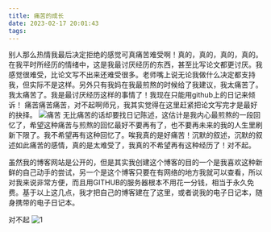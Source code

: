 ```yaml
---
title: 痛苦的成长
date: 2023-02-17 20:01:43
tags:
---
```

别人那么热情我最后决定拒绝的感觉可真痛苦难受啊！真的，真的，真的，真的。在我平时所经历的情绪中，这是我最讨厌经历的东西，甚至比写论文都更讨厌。我感觉很难受，比论文写不出来还难受很多。老师嘴上说无论我做什么决定都支持我，但实际不是这样。另外只有我妈在我最煎熬的时候给了我建议，我太痛苦了。我太痛苦了。我是最讨厌经历这样的事情了！我现在只能用github上的日记来倾诉！
痛苦痛苦痛苦，对不起啊师兄，我其实觉得在这里赶紧把论文写完才是最好的抉择。
 ![痛苦](https://img.wxcha.com/m00/6e/7c/93a50082be94ca76e7fff76c72b3e564.gif)
无比痛苦的话却要找日记陈述，这估计是我内心最煎熬的一段回忆了，希望这种痛苦与煎熬的回忆最好不要再有了，也不要再未来的我的人生里刷新下限了。我不希望再有这种回忆了。唉我真的是好痛苦！沉默的叙述，沉默的叙述如此痛苦的感情，真的是太难受了，我真的不希望再有这种经历了！对不起。

虽然我的博客网站是公开的，但是其实我创建这个博客的目的一个是我喜欢这种新鲜的自己动手的尝试，另一个是这个博客只要在有网络的地方我就可以查看，所以对我来说非常方便，而且用GITHUB的服务器根本不用花一分钱，相当于永久免费。基于以上这几点，我才把自己的博客建在了这里，或者说我的电子日记本，随身携带的电子日记本。

对不起
![1](https://img.wxcha.com/file/202003/16/88e48cd4af.jpg)